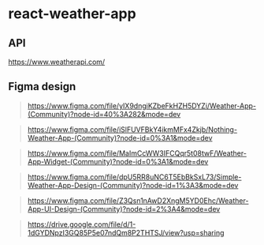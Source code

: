 # react-weather-app
## API 
https://www.weatherapi.com/

## Figma design
> https://www.figma.com/file/yIX9dngiKZbeFkHZH5DYZi/Weather-App-(Community)?node-id=40%3A282&mode=dev

>https://www.figma.com/file/iSlFUVFBkY4ikmMFx4Zkjb/Nothing-Weather-App-(Community)?node-id=0%3A1&mode=dev

>https://www.figma.com/file/MaImCcWW3IFCQqr5t08twF/Weather-App-Widget-(Community)?node-id=0%3A1&mode=dev

>https://www.figma.com/file/dpU5RR8uNC6T5EbBkSxL73/Simple-Weather-App-Design-(Community)?node-id=1%3A3&mode=dev

>https://www.figma.com/file/Z3Qsn1nAwD2XngM5YD0Ehc/Weather-App-UI-Design-(Community)?node-id=2%3A4&mode=dev

>https://drive.google.com/file/d/1-1dGYDNpzI3GQ85P5e07ndQm8P2THTSJ/view?usp=sharing